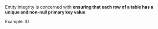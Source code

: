 Entity integrity is concerned with **ensuring that each row of a table has a unique and non-null primary key value**

Example: ID